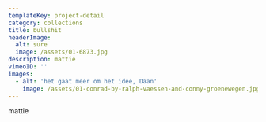 ```yaml
---
templateKey: project-detail
category: collections
title: bullshit
headerImage:
  alt: sure
  image: /assets/01-6873.jpg
description: mattie
vimeoID: ''
images:
  - alt: 'het gaat meer om het idee, Daan'
    image: /assets/01-conrad-by-ralph-vaessen-and-conny-groenewegen.jpg
---
```

mattie
